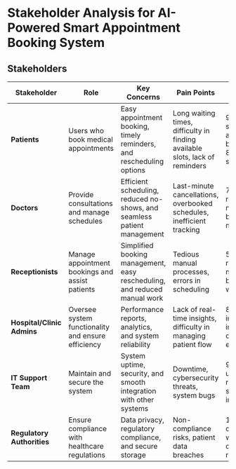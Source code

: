 # Stakeholder Analysis for AI-Powered Smart Appointment Booking System

## Stakeholders

| Stakeholder        | Role | Key Concerns | Pain Points | Success Metrics |
|--------------------|------|-------------|-------------|-----------------|
| **Patients**      | Users who book medical appointments | Easy appointment booking, timely reminders, and rescheduling options | Long waiting times, difficulty in finding available slots, lack of reminders | 90%+ successful appointment bookings, 80%+ user satisfaction |
| **Doctors**       | Provide consultations and manage schedules | Efficient scheduling, reduced no-shows, and seamless patient management | Last-minute cancellations, overbooked schedules, inefficient tracking | 75% reduction in no-shows, better time management |
| **Receptionists** | Manage appointment bookings and assist patients | Simplified booking management, easy rescheduling, and reduced manual work | Tedious manual processes, errors in scheduling | 50%+ reduction in manual booking workload |
| **Hospital/Clinic Admins** | Oversee system functionality and ensure efficiency | Performance reports, analytics, and system reliability | Lack of real-time insights, difficulty in managing patient flow | 80%+ improvement in operational efficiency |
| **IT Support Team** | Maintain and secure the system | System uptime, security, and smooth integration with other systems | Downtime, cybersecurity threats, system bugs | 99% system uptime, reduced security incidents |
| **Regulatory Authorities** | Ensure compliance with healthcare regulations | Data privacy, regulatory compliance, and secure storage | Non-compliance risks, patient data breaches | 100% compliance with health data regulations |